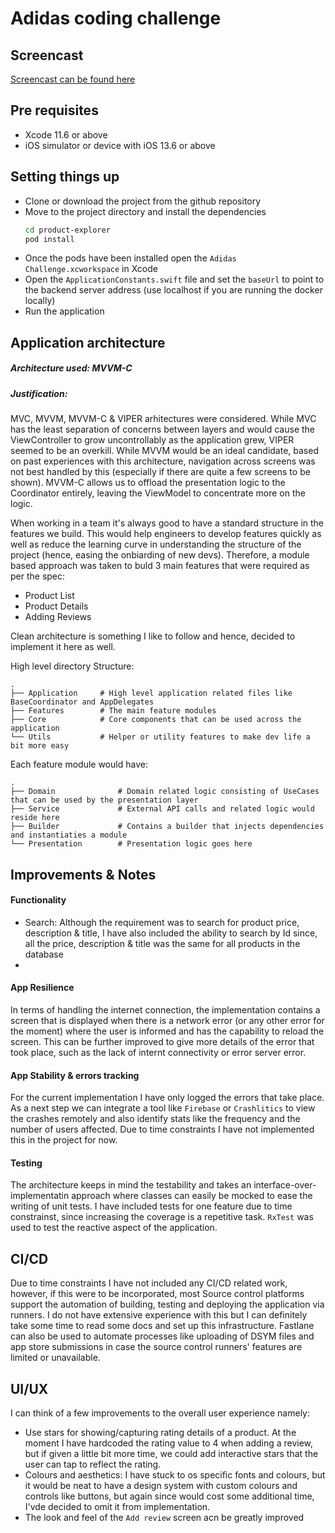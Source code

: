 # Adidas coding challenge

## Screencast

[Screencast can be found here](https://drive.google.com/file/d/1GZxLTHXBUdZtGtWCD64I40hreaW2A3TQ/view?usp=sharing)


## Pre requisites
- Xcode 11.6 or above
- iOS simulator or device with iOS 13.6 or above

## Setting things up
- Clone or download the project from the github repository
- Move to the project directory and install the dependencies
    ```sh
    cd product-explorer
    pod install
    ```
- Once the pods have been installed open the `Adidas Challenge.xcworkspace` in Xcode
- Open the `ApplicationConstants.swift` file and set the `baseUrl` to point to the backend server address (use localhost if you are running the docker locally)
- Run the application

## Application architecture
##### Architecture used: MVVM-C
##### Justification:
MVC, MVVM, MVVM-C & VIPER arhitectures were considered. While MVC has the least separation of concerns between layers and would cause the ViewController to grow uncontrollably as the application grew, VIPER seemed to be an overkill.
While MVVM would be an ideal candidate, based on past experiences with this architecture, navigation across screens was not best handled by this (especially if there are quite a few screens to be shown). MVVM-C allows us to offload the presentation logic to the Coordinator entirely, leaving the ViewModel to concentrate more on the logic.

When working in a team it's always good to have a standard structure in the features we build. This would help engineers to develop features quickly as well as reduce the learning curve in understanding the structure of the project (hence, easing the onbiarding of new devs). Therefore, a module based approach was taken to buld 3 main features that were required as per the spec:
- Product List
- Product Details
- Adding Reviews

Clean architecture is something I like to follow and hence, decided to implement it here as well.

High level directory Structure:

    .
    ├── Application     # High level application related files like BaseCoordinator and AppDelegates
    ├── Features        # The main feature modules
    ├── Core            # Core components that can be used across the application
    └── Utils		    # Helper or utility features to make dev life a bit more easy

Each feature module would have:

    .
    ├── Domain			    # Domain related logic consisting of UseCases that can be used by the presentation layer
    ├── Service			    # External API calls and related logic would reside here
    ├── Builder			    # Contains a builder that injects dependencies and instantiaties a module
    └── Presentation    	# Presentation logic goes here


## Improvements & Notes

#### Functionality

- Search: Although the requirement was to search for product price, description & title, I have also included the ability to search by Id since, all the price, description & title was the same for all products in the database
- 

#### App Resilience
In terms of handling the internet connection, the implementation contains a screen that is displayed when there is a network error (or any other error for the moment) where the user is informed and has the capability to reload the screen. This can be further improved to give more details of the error that took place, such as the lack of internt connectivity or error server error. 

#### App Stability & errors tracking
For the current implementation I have only logged the errors that take place. As a next step we can integrate a tool like `Firebase` or `Crashlitics` to view the crashes remotely and also identify stats like the frequency and the number of users affected. Due to time constraints I have not implemented this in the project for now.

#### Testing
The architecture keeps in mind the testability and takes an interface-over-implementatin approach where classes can easily be mocked to ease the writing of unit tests. I have included tests for one feature due to time constrainst, since increasing the coverage is a repetitive task. `RxTest` was used to test the reactive aspect of the application.


## CI/CD
Due to time constraints I have not included any CI/CD related work, however, if this were to be incorporated, most Source control platforms support the automation of building, testing and deploying the application via runners. I do not have extensive experience with this but I can definitely take some time to read some docs and set up this infrastructure. Fastlane can also be used to automate processes like uploading of DSYM files and app store submissions in case the source control runners' features are limited or unavailable.

## UI/UX
I can think of a few improvements to the overall user experience namely:

- Use stars for showing/capturing rating details of a product. At the moment I have hardcoded the rating value to 4 when adding a review, but if given a little bit more time, we could add interactive stars that the user can tap to reflect the rating.
- Colours and aesthetics: I have stuck to os specific fonts and colours, but it would be neat to have a design system with custom colours and controls like buttons, but again since would cost some additional time, I'vde decided to omit it from implementation.
- The look and feel of the `Add review` screen acn be greatly improved
